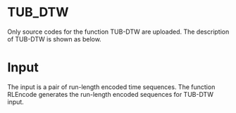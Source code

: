 # TUB_DTW

Only source codes for the function TUB-DTW are uploaded.
The description of TUB-DTW is shown as below.


# Input

The input is a pair of run-length encoded time sequences.
The function RLEncode generates the run-length encoded sequences for TUB-DTW input.
